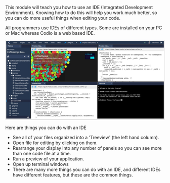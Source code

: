 This module will teach you how to use an IDE (Integrated Development Environment). Knowing how to do this will help you work much better, so you can do more useful things when editing your code.

All programmers use IDEs of different types. Some are installed on your PC or Mac whereas Codio is a web based IDE.

![](.guides/img/ide.jpg)

Here are things you can do with an IDE

- See all of your files organized into a 'Treeview' (the left hand column).
- Open file for editing by clicking on them.
- Rearrange your display into any number of panels so you can see more than one code file at a time.
- Run a preview of your application.
- Open up terminal windows
- There are many more things you can do with an IDE, and different IDEs have different features, but these are the common things.

